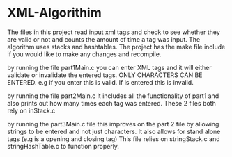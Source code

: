 # XML-Algorithim
The files in this project read input xml tags and check to see whether they are valid or not and counts the amount of time a tag was input. The algorithm uses stacks and hashtables. The project has the make file include if you would like to make any changes and recompile.

by running the file part1Main.c you can enter XML tags and it will either validate or invalidate the entered tags. ONLY CHARACTERS CAN BE ENTERED.
e.g if you enter <a><b></b></a> this is valid. If <a><b></a></b> is entered this is invalid.

by running the file part2Main.c it includes all the functionality of part1 and also prints out how many times each tag was entered.
These 2 files both rely on inStack.c 

by running the part3Main.c file this improves on the part 2 file by allowing strings to be entered and not just characters. 
It also allows for stand alone tags (e.g <exampleTag/> is a opening and closing tag)
This file relies on stringStack.c and stringHashTable.c to function properly.
